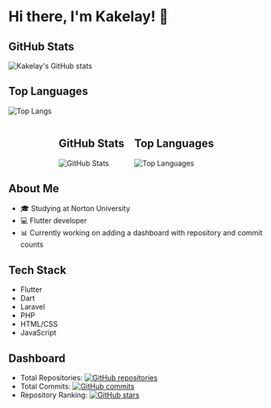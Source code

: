 <!-- Introduction -->
# Hi there, I'm Kakelay! 👋

## GitHub Stats
![Kakelay's GitHub stats](https://github-readme-stats.vercel.app/api?username=kakelay&show_icons=true&theme=radical)
## Top Languages
![Top Langs](https://github-readme-stats.vercel.app/api/top-langs/?username=kakelay&layout=compact)

<div style="display:flex; justify-content: center;">
    <div style="margin-right: 20px;">
        <h2>GitHub Stats</h2>
        <img src="https://github-readme-stats.vercel.app/api?username=kakelay&show_icons=true&theme=radical" alt="GitHub Stats" />
    </div>
    <div>
        <h2>Top Languages</h2>
        <img src="https://github-readme-stats.vercel.app/api/top-langs/?username=kakelay&layout=compact" alt="Top Languages" />
    </div>
</div>





## About Me
- 🎓 Studying at Norton University
- 💻 Flutter developer
- 📊 Currently working on adding a dashboard with repository and commit counts

## Tech Stack
- Flutter
- Dart
- Laravel
- PHP
- HTML/CSS
- JavaScript




## Dashboard
- Total Repositories: [![GitHub repositories](https://img.shields.io/github/repos/kakelay)](https://github.com/kakelay?tab=repositories)
- Total Commits: [![GitHub commits](https://img.shields.io/github/commits-since/kakelay/kakelay/latest)](https://github.com/kakelay/kakelay/commits/main)
- Repository Ranking: [![GitHub stars](https://img.shields.io/github/stars/kakelay/kakelay)](https://github.com/kakelay/kakelay/stargazers)
